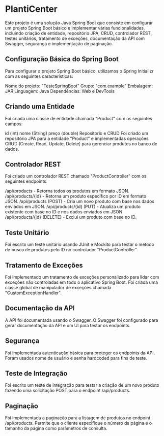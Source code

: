 # PlantiCenter

Este projeto é uma solução Java Spring Boot que consiste em configurar um projeto Spring Boot básico e implementar várias funcionalidades, incluindo criação de entidade, repositório JPA, CRUD, controlador REST, testes unitários, tratamento de exceções, documentação da API com Swagger, segurança e implementação de paginação.

## Configuração Básica do Spring Boot
Para configurar o projeto Spring Boot básico, utilizamos o Spring Initializr com as seguintes características:

Nome do projeto: "TesteSpringBoot"
Grupo: "com.example"
Embalagem: JAR
Linguagem: Java
Dependências: Web e DevTools

## Criando uma Entidade
Foi criada uma classe de entidade chamada "Product" com os seguintes campos:

id (int)
nome (String)
preço (double)
Repositório e CRUD
Foi criado um repositório JPA para a entidade "Product" e implementadas operações CRUD (Create, Read, Update, Delete) para gerenciar produtos no banco de dados.

## Controlador REST
Foi criado um controlador REST chamado "ProductController" com os seguintes endpoints:

/api/products - Retorna todos os produtos em formato JSON.
/api/products/{id} - Retorna um produto específico por ID em formato JSON.
/api/products (POST) - Cria um novo produto com base nos dados enviados em JSON.
/api/products/{id} (PUT) - Atualiza um produto existente com base no ID e nos dados enviados em JSON.
/api/products/{id} (DELETE) - Exclui um produto com base no ID.

## Teste Unitário
Foi escrito um teste unitário usando JUnit e Mockito para testar o método de busca de produtos pelo ID no controlador "ProductController".

## Tratamento de Exceções
Foi implementado um tratamento de exceções personalizado para lidar com exceções não controladas em todo o aplicativo Spring Boot. Foi criada uma classe global de manipulador de exceções chamada "CustomExceptionHandler".

## Documentação da API
A API foi documentada usando o Swagger. O Swagger foi configurado para gerar documentação da API e um UI para testar os endpoints.

## Segurança
Foi implementada autenticação básica para proteger os endpoints da API. Foram usados nome de usuário e senha hardcoded para fins de teste.

## Teste de Integração
Foi escrito um teste de integração para testar a criação de um novo produto fazendo uma solicitação POST para o endpoint /api/products.

## Paginação
Foi implementada a paginação para a listagem de produtos no endpoint /api/products. Permite que o cliente especifique o número da página e o tamanho da página como parâmetros de consulta.
